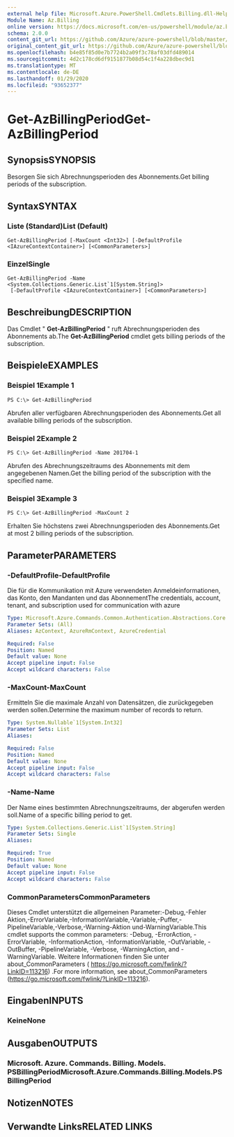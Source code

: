 ```yaml
---
external help file: Microsoft.Azure.PowerShell.Cmdlets.Billing.dll-Help.xml
Module Name: Az.Billing
online version: https://docs.microsoft.com/en-us/powershell/module/az.billing/get-azbillingperiod
schema: 2.0.0
content_git_url: https://github.com/Azure/azure-powershell/blob/master/src/Billing/Billing/help/Get-AzBillingPeriod.md
original_content_git_url: https://github.com/Azure/azure-powershell/blob/master/src/Billing/Billing/help/Get-AzBillingPeriod.md
ms.openlocfilehash: b4e85f85d0e7b7724b2a09f3c78af03dfd489014
ms.sourcegitcommit: 4d2c178cd6df9151877b08d54c1f4a228dbec9d1
ms.translationtype: MT
ms.contentlocale: de-DE
ms.lasthandoff: 01/29/2020
ms.locfileid: "93652377"
---
```

# <span data-ttu-id="90666-101">Get-AzBillingPeriod</span><span class="sxs-lookup"><span data-stu-id="90666-101">Get-AzBillingPeriod</span></span>

## <span data-ttu-id="90666-102">Synopsis</span><span class="sxs-lookup"><span data-stu-id="90666-102">SYNOPSIS</span></span>
<span data-ttu-id="90666-103">Besorgen Sie sich Abrechnungsperioden des Abonnements.</span><span class="sxs-lookup"><span data-stu-id="90666-103">Get billing periods of the subscription.</span></span>

## <span data-ttu-id="90666-104">Syntax</span><span class="sxs-lookup"><span data-stu-id="90666-104">SYNTAX</span></span>

### <span data-ttu-id="90666-105">Liste (Standard)</span><span class="sxs-lookup"><span data-stu-id="90666-105">List (Default)</span></span>
```
Get-AzBillingPeriod [-MaxCount <Int32>] [-DefaultProfile <IAzureContextContainer>] [<CommonParameters>]
```

### <span data-ttu-id="90666-106">Einzel</span><span class="sxs-lookup"><span data-stu-id="90666-106">Single</span></span>
```
Get-AzBillingPeriod -Name <System.Collections.Generic.List`1[System.String]>
 [-DefaultProfile <IAzureContextContainer>] [<CommonParameters>]
```

## <span data-ttu-id="90666-107">Beschreibung</span><span class="sxs-lookup"><span data-stu-id="90666-107">DESCRIPTION</span></span>
<span data-ttu-id="90666-108">Das Cmdlet " **Get-AzBillingPeriod** " ruft Abrechnungsperioden des Abonnements ab.</span><span class="sxs-lookup"><span data-stu-id="90666-108">The **Get-AzBillingPeriod** cmdlet gets billing periods of the subscription.</span></span>

## <span data-ttu-id="90666-109">Beispiele</span><span class="sxs-lookup"><span data-stu-id="90666-109">EXAMPLES</span></span>

### <span data-ttu-id="90666-110">Beispiel 1</span><span class="sxs-lookup"><span data-stu-id="90666-110">Example 1</span></span>
```
PS C:\> Get-AzBillingPeriod
```

<span data-ttu-id="90666-111">Abrufen aller verfügbaren Abrechnungsperioden des Abonnements.</span><span class="sxs-lookup"><span data-stu-id="90666-111">Get all available billing periods of the subscription.</span></span>

### <span data-ttu-id="90666-112">Beispiel 2</span><span class="sxs-lookup"><span data-stu-id="90666-112">Example 2</span></span>
```
PS C:\> Get-AzBillingPeriod -Name 201704-1
```

<span data-ttu-id="90666-113">Abrufen des Abrechnungszeitraums des Abonnements mit dem angegebenen Namen.</span><span class="sxs-lookup"><span data-stu-id="90666-113">Get the billing period of the subscription with the specified name.</span></span>

### <span data-ttu-id="90666-114">Beispiel 3</span><span class="sxs-lookup"><span data-stu-id="90666-114">Example 3</span></span>
```
PS C:\> Get-AzBillingPeriod -MaxCount 2
```

<span data-ttu-id="90666-115">Erhalten Sie höchstens zwei Abrechnungsperioden des Abonnements.</span><span class="sxs-lookup"><span data-stu-id="90666-115">Get at most 2 billing periods of the subscription.</span></span>

## <span data-ttu-id="90666-116">Parameter</span><span class="sxs-lookup"><span data-stu-id="90666-116">PARAMETERS</span></span>

### <span data-ttu-id="90666-117">-DefaultProfile</span><span class="sxs-lookup"><span data-stu-id="90666-117">-DefaultProfile</span></span>
<span data-ttu-id="90666-118">Die für die Kommunikation mit Azure verwendeten Anmeldeinformationen, das Konto, den Mandanten und das Abonnement</span><span class="sxs-lookup"><span data-stu-id="90666-118">The credentials, account, tenant, and subscription used for communication with azure</span></span>

```yaml
Type: Microsoft.Azure.Commands.Common.Authentication.Abstractions.Core.IAzureContextContainer
Parameter Sets: (All)
Aliases: AzContext, AzureRmContext, AzureCredential

Required: False
Position: Named
Default value: None
Accept pipeline input: False
Accept wildcard characters: False
```

### <span data-ttu-id="90666-119">-MaxCount</span><span class="sxs-lookup"><span data-stu-id="90666-119">-MaxCount</span></span>
<span data-ttu-id="90666-120">Ermitteln Sie die maximale Anzahl von Datensätzen, die zurückgegeben werden sollen.</span><span class="sxs-lookup"><span data-stu-id="90666-120">Determine the maximum number of records to return.</span></span>

```yaml
Type: System.Nullable`1[System.Int32]
Parameter Sets: List
Aliases:

Required: False
Position: Named
Default value: None
Accept pipeline input: False
Accept wildcard characters: False
```

### <span data-ttu-id="90666-121">-Name</span><span class="sxs-lookup"><span data-stu-id="90666-121">-Name</span></span>
<span data-ttu-id="90666-122">Der Name eines bestimmten Abrechnungszeitraums, der abgerufen werden soll.</span><span class="sxs-lookup"><span data-stu-id="90666-122">Name of a specific billing period to get.</span></span>

```yaml
Type: System.Collections.Generic.List`1[System.String]
Parameter Sets: Single
Aliases:

Required: True
Position: Named
Default value: None
Accept pipeline input: False
Accept wildcard characters: False
```

### <span data-ttu-id="90666-123">CommonParameters</span><span class="sxs-lookup"><span data-stu-id="90666-123">CommonParameters</span></span>
<span data-ttu-id="90666-124">Dieses Cmdlet unterstützt die allgemeinen Parameter:-Debug,-Fehler Aktion,-ErrorVariable,-InformationVariable,-Variable,-Puffer,-PipelineVariable,-Verbose,-Warning-Aktion und-WarningVariable.</span><span class="sxs-lookup"><span data-stu-id="90666-124">This cmdlet supports the common parameters: -Debug, -ErrorAction, -ErrorVariable, -InformationAction, -InformationVariable, -OutVariable, -OutBuffer, -PipelineVariable, -Verbose, -WarningAction, and -WarningVariable.</span></span> <span data-ttu-id="90666-125">Weitere Informationen finden Sie unter about_CommonParameters ( https://go.microsoft.com/fwlink/?LinkID=113216) .</span><span class="sxs-lookup"><span data-stu-id="90666-125">For more information, see about_CommonParameters (https://go.microsoft.com/fwlink/?LinkID=113216).</span></span>

## <span data-ttu-id="90666-126">Eingaben</span><span class="sxs-lookup"><span data-stu-id="90666-126">INPUTS</span></span>

### <span data-ttu-id="90666-127">Keine</span><span class="sxs-lookup"><span data-stu-id="90666-127">None</span></span>

## <span data-ttu-id="90666-128">Ausgaben</span><span class="sxs-lookup"><span data-stu-id="90666-128">OUTPUTS</span></span>

### <span data-ttu-id="90666-129">Microsoft. Azure. Commands. Billing. Models. PSBillingPeriod</span><span class="sxs-lookup"><span data-stu-id="90666-129">Microsoft.Azure.Commands.Billing.Models.PSBillingPeriod</span></span>

## <span data-ttu-id="90666-130">Notizen</span><span class="sxs-lookup"><span data-stu-id="90666-130">NOTES</span></span>

## <span data-ttu-id="90666-131">Verwandte Links</span><span class="sxs-lookup"><span data-stu-id="90666-131">RELATED LINKS</span></span>
